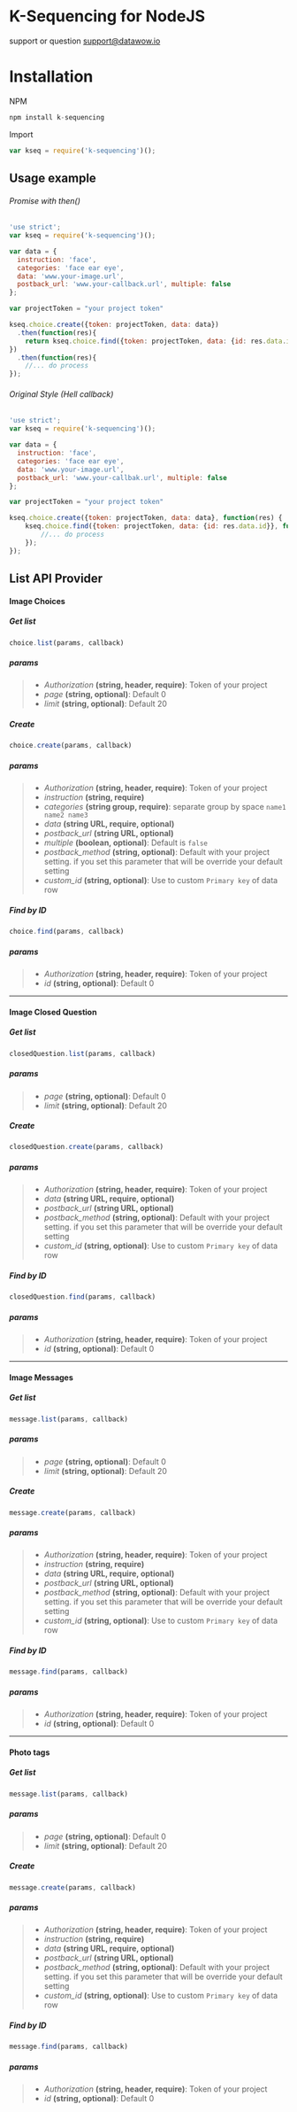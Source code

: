 # K-Sequencing for NodeJS 
support or question support@datawow.io


# Installation 

NPM 
```js
npm install k-sequencing
```

Import 
```js
var kseq = require('k-sequencing')();
```

## Usage example 

###### Promise with then()


```js
'use strict';
var kseq = require('k-sequencing')();

var data = {
  instruction: 'face',
  categories: 'face ear eye',
  data: 'www.your-image.url',
  postback_url: 'www.your-callback.url', multiple: false
};

var projectToken = "your project token"

kseq.choice.create({token: projectToken, data: data})
  .then(function(res){
    return kseq.choice.find({token: projectToken, data: {id: res.data.id}})  
})
  .then(function(res){
	//... do process
});
```
###### Original Style (Hell callback)

```js
'use strict';
var kseq = require('k-sequencing')();

var data = {
  instruction: 'face',
  categories: 'face ear eye',
  data: 'www.your-image.url',
  postback_url: 'www.your-callbak.url', multiple: false
};

var projectToken = "your project token"

kseq.choice.create({token: projectToken, data: data}, function(res) {
	kseq.choice.find({token: projectToken, data: {id: res.data.id}}, function(){
		//... do process
	});
});
```

## List API Provider 

#### Image Choices

##### Get list
```js 
choice.list(params, callback)
```
##### params
> - *Authorization* **(string, header, require)**: Token of your project
> - *page* **(string, optional)**: Default 0
> - *limit* **(string, optional)**: Default 20


 
##### Create
```js
choice.create(params, callback)
```
##### params
> - *Authorization* **(string, header, require)**: Token of your project
> - *instruction* **(string, require)**
> - *categories* **(string group, require)**: separate group by space ``` name1 name2 name3 ```
> - *data* **(string URL, require, optional)**
> - *postback_url* **(string URL, optional)**
> - *multiple* **(boolean, optional)**: Default is ``` false ```
> - *postback_method* **(string, optional)**: Default with your project setting. if you set this parameter that will be override your default setting
> - *custom_id* **(string, optional)**: Use to custom ``` Primary key ``` of data row


##### Find by ID 

```js
choice.find(params, callback)
```
##### params
> - *Authorization* **(string, header, require)**: Token of your project
> - *id* **(string, optional)**: Default 0


----------
#### Image Closed Question

##### Get list
```js 
closedQuestion.list(params, callback)
```
##### params
> - *page* **(string, optional)**: Default 0
> - *limit* **(string, optional)**: Default 20


 
##### Create
```js
closedQuestion.create(params, callback)
```
##### params
> - *Authorization* **(string, header, require)**: Token of your project
> - *data* **(string URL, require, optional)**
> - *postback_url* **(string URL, optional)**
> - *postback_method* **(string, optional)**: Default with your project setting. if you set this parameter that will be override your default setting
> - *custom_id* **(string, optional)**: Use to custom ``` Primary key ``` of data row


##### Find by ID 

```js
closedQuestion.find(params, callback)
```
##### params
> - *Authorization* **(string, header, require)**: Token of your project
> - *id* **(string, optional)**: Default 0

----------
#### Image Messages

##### Get list
```js 
message.list(params, callback)
```
##### params
> - *page* **(string, optional)**: Default 0
> - *limit* **(string, optional)**: Default 20


 
##### Create
```js
message.create(params, callback)
```
##### params
> - *Authorization* **(string, header, require)**: Token of your project
> - *instruction* **(string, require)**
> - *data* **(string URL, require, optional)**
> - *postback_url* **(string URL, optional)**
> - *postback_method* **(string, optional)**: Default with your project setting. if you set this parameter that will be override your default setting
> - *custom_id* **(string, optional)**: Use to custom ``` Primary key ``` of data row


##### Find by ID 

```js
message.find(params, callback)
```
##### params
> - *Authorization* **(string, header, require)**: Token of your project
> - *id* **(string, optional)**: Default 0

----------
#### Photo tags

##### Get list
```js 
message.list(params, callback)
```
##### params
> - *page* **(string, optional)**: Default 0
> - *limit* **(string, optional)**: Default 20


 
##### Create
```js
message.create(params, callback)
```
##### params
> - *Authorization* **(string, header, require)**: Token of your project
> - *instruction* **(string, require)**
> - *data* **(string URL, require, optional)**
> - *postback_url* **(string URL, optional)**
> - *postback_method* **(string, optional)**: Default with your project setting. if you set this parameter that will be override your default setting
> - *custom_id* **(string, optional)**: Use to custom ``` Primary key ``` of data row


##### Find by ID 

```js
message.find(params, callback)
```
##### params
> - *Authorization* **(string, header, require)**: Token of your project
> - *id* **(string, optional)**: Default 0



